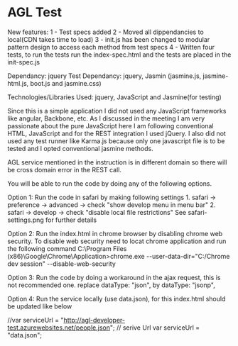 # AGL Test

New features:
1 - Test specs added
2 - Moved all dippendancies to local(CDN takes time to load)
3 - init.js has been changed to modular pattern design to access each method from test specs
4 - Written four tests, to run the tests run the index-spec.html and the tests are placed in the init-spec.js

Dependancy: jquery 
Test Dependancy: jquery, Jasmin (jasmine.js, jasmine-html.js, boot.js and jasmine.css)

Technologies/Libraries Used: jquery,  JavaScript and Jasmine(for testing)

Since this is a simple application I did not used any JavaScript frameworks like angular, Backbone, etc. As I discussed in the meeting I am very passionate about the pure JavaScript here I am following conventional HTML, JavaScript and for the REST integration I used jQuery.
I also did not used any test runner like Karma.js because only one javascript file is to be tested and  I opted conventional jasmine methods.

AGL service mentioned in the instruction is in different domain so there will be cross domain error in the REST call.

You will be able to run the code by doing any of the following options.

Option 1: Run the code in safari by making following settings 1. safari -> preference -> advanced -> check "show develop menu in menu bar" 2. safari -> develop -> check "disable local file restrictions" See safari-settings.png for further details

Option 2: Run the index.html in chrome browser by disabling chrome web security. To disable web security need to locat chrome application and run the following command C:\Program Files (x86)\Google\Chrome\Application>chrome.exe --user-data-dir="C:/Chrome dev session" --disable-web-security

Option 3: Run the code by doing a workaround in the ajax request, this is not recommended one. replace dataType: "json",
by dataType: "jsonp",

Option 4: Run the service locally (use data.json), for this index.html should be updated like below

//var serviceUrl = "http://agl-developer-test.azurewebsites.net/people.json"; // serive Url var serviceUrl = "data.json";
